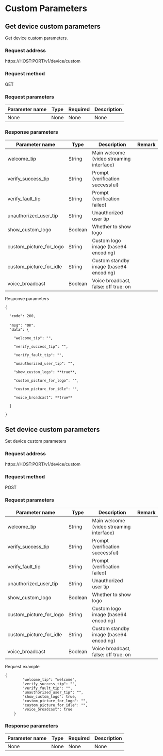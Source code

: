 # Custom Parameters

## Get device custom parameters

Get device custom parameters.

### Request address

https://HOST:PORT/v1/device/custom

### Request method

GET

### Request parameters

| Parameter name | Type | Required | Description |
| -------------- | ---- | -------- | ----------- |
| None           | None | None     | None        |

### Response parameters

| Parameter name          | Type    | Description                              | Remark |
| ----------------------- | ------- | ---------------------------------------- | ------ |
| welcome_tip             | String  | Main welcome (video streaming interface) |        |
| verify_success_tip      | String  | Prompt (verification successful)         |        |
| verify_fault_tip        | String  | Prompt (verification failed)             |        |
| unauthorized_user_tip   | String  | Unauthorized user tip                    |        |
| show_custom_logo        | Boolean | Whether to show logo                     |        |
| custom_picture_for_logo | String  | Custom logo image (base64 encoding)      |        |
| custom_picture_for_idle | String  | Custom standby image (base64 encoding)   |        |
| voice_broadcast         | Boolean | Voice broadcast, false: off true: on     |        |

Response parameters

```
{

  "code": 200,

  "msg": "OK"，
  "data": {

​    "welcome_tip": "",

​    "verify_success_tip": "",

​    "verify_fault_tip": "",

​    "unauthorized_user_tip": "",

​    "show_custom_logo": **true**,

​    "custom_picture_for_logo": "",

​    "custom_picture_for_idle": "",

​    "voice_broadcast": **true**

  }

}
```



## Set device custom parameters

Set device custom parameters

### Request address

https://HOST:PORT/v1/device/custom

### Request method

POST

### Request parameters

| Parameter name          | Type    | Description                              | Remark |
| ----------------------- | ------- | ---------------------------------------- | ------ |
| welcome_tip             | String  | Main welcome (video streaming interface) |        |
| verify_success_tip      | String  | Prompt (verification successful)         |        |
| verify_fault_tip        | String  | Prompt (verification failed)             |        |
| unauthorized_user_tip   | String  | Unauthorized user tip                    |        |
| show_custom_logo        | Boolean | Whether to show logo                     |        |
| custom_picture_for_logo | String  | Custom logo image (base64 encoding)      |        |
| custom_picture_for_idle | String  | Custom standby image (base64 encoding)   |        |
| voice_broadcast         | Boolean | Voice broadcast, false: off true: on     |        |

Request example

```
{
        "welcome_tip": "welcome",
        "verify_success_tip": "",
        "verify_fault_tip": "",
        "unauthorized_user_tip": "",
        "show_custom_logo": true,
        "custom_picture_for_logo": "",
        "custom_picture_for_idle": "",
        "voice_broadcast": true
    }
```

### Response parameters

| Parameter name | Type | Required | Description |
| -------------- | ---- | -------- | ----------- |
| None           | None | None     | None        |

